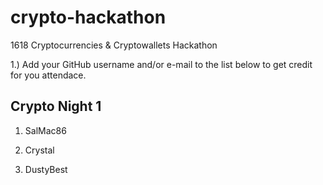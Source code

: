 # crypto-hackathon
1618 Cryptocurrencies &amp; Cryptowallets Hackathon

1.) Add your GitHub username and/or e-mail to the list below to get credit for you attendace.


Crypto Night 1
------------------
1. SalMac86

2. Crystal

3. DustyBest
